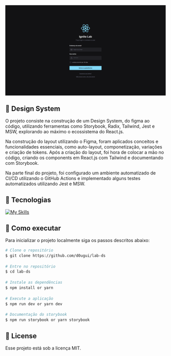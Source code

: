 <img align="center" src="src/assets/tela.gif" alt="Ignite Lab - Design System">

## 📖 Design System

O projeto consiste na construção de um Design System, do figma ao código, utilizando ferramentas como Storybook, Radix, Tailwind, Jest e MSW, explorando ao máximo o ecossistema do React.js. 

Na construção do layout utilizando o Figma, foram aplicados conceitos e funcionalidades essenciais, como auto-layout, componetização, variações e criação de tokens. Após a criação do layout, foi hora de colocar a mão no código, criando os components em React.js com Tailwind e documentando com Storybook. 

Na parte final do projeto, foi configurado um ambiente automatizado de CI/CD utilizando o GitHub Actions e implementado alguns testes automatizados utilizando Jest e MSW.


## 🧪 Tecnologias

[![My Skills](https://skillicons.dev/icons?i=react,typescript,vite,tailwind,githubactions,jest)](https://skillicons.dev)

## 🚀 Como executar

Para inicializar o projeto localmente siga os passos descritos abaixo:

```bash
# Clone o repositório
$ git clone https://github.com/d0ugui/lab-ds

# Entre no repositório
$ cd lab-ds

# Instale as dependências
$ npm install or yarn

# Execute a aplicação
$ npm run dev or yarn dev

# Documentação do storybook
$ npm run storybook or yarn storybook
```

## 📝 License

Esse projeto está sob a licença MIT.